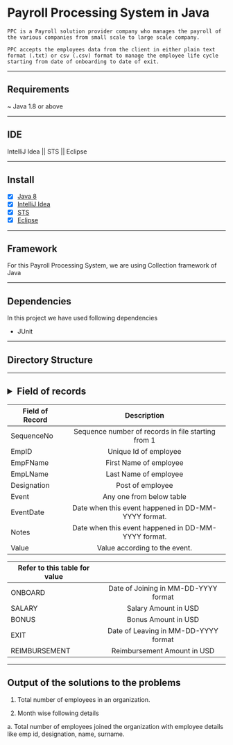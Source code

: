 # Payroll Processing System in Java

``PPC is a Payroll solution provider company who manages the payroll of the various companies from small scale to large scale company.``

``PPC accepts the employees data from the client in either plain text format (.txt) or csv (.csv) format to
manage the employee life cycle starting from date of onboarding to date of exit.``

---
## Requirements

~ Java 1.8 or above

---

## IDE 
IntelliJ Idea || STS || Eclipse

---

## Install
- [x]  [Java 8](https://www.oracle.com/in/java/technologies/javase/javase8-archive-downloads.html)
- [x] [IntelliJ Idea](https://www.jetbrains.com/idea/download/#section=windows)
- [x] [STS ](https://spring.io/tools)
- [x] [Eclipse ](https://www.eclipse.org/downloads/)

---

## Framework

For this Payroll Processing System, we are using Collection framework of Java

---

## Dependencies

In this project we have used following dependencies

- JUnit

---

## Directory Structure


---

## <details><summary>Field of records</summary>


| Field of Record        | Description|  
| ------------- |:-------------:| 
|SequenceNo     | Sequence number of records in file starting from 1 | 
| EmpID      | Unique Id of employee  |  
| EmpFName | First Name of employee      |    
|EmpLName | Last Name of employee|
|Designation| Post of employee|
|Event| Any one from below table|
| EventDate | Date when this event happened in DD-MM-YYYY format.|
|Notes|Date when this event happened in DD-MM-YYYY format.|
|Value| Value according to the event. |


|Refer to this table for value | |          
| ------------- |:-------------:| 
| ONBOARD     | Date of Joining in MM-DD-YYYY format | 
| SALARY      | Salary Amount in USD     |  
| BONUS  |Bonus Amount in USD|
|EXIT| Date of Leaving in MM-DD-YYYY format|
|REIMBURSEMENT| Reimbursement Amount in USD|

</details>

---

## Output of the solutions to the problems

1. Total number of employees in an organization.

2. Month wise following details

  a. Total number of employees joined the organization with employee details like emp id,
designation, name, surname.
